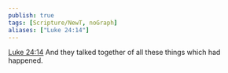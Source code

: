 ```yaml
---
publish: true
tags: [Scripture/NewT, noGraph]
aliases: ["Luke 24:14"]
---
```

[Luke 24:14](https://churchofjesuschrist.org/study/scriptures/nt/luke/24?lang=eng&id=p14#p14) And they talked together of all these things which had happened.
